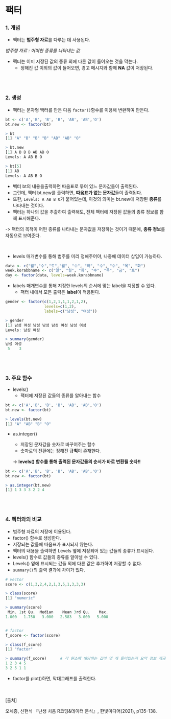 # 팩터
### 1. 개념

- 팩터는 **범주형 자료**를 다루는 데 사용된다.

*범주형 자료 : 어떠한 종류를 나타내는 값*

- 팩터는 이미 지정된 값의 종류 외에 다른 값이 들어오는 것을 막는다.
  - 정해진 값 이외의 값이 들어오면, 경고 메시지와 함께 **NA** 값이 저장된다.

<br/><br/>

### 2. 생성

- 팩터는 문자형 백터를 만든 다음 `factor()`함수를 이용해 변환하여 만든다.

~~~R
bt <- c('A','B', 'B', 'B', 'AB', 'AB','O')
bt.new <- factor(bt)

> bt
[1] "A" "B" "B" "B" "AB" "AB" "O"

> bt.new
[1] A B B B AB AB O
Levels: A AB B O

> bt[5]
[1] AB
Levels: A AB B O
~~~

- 벡터 bt의 내용을출력하면 따옴표로 묶여 있느 문자값들이 출력된다.
- 그런데, 팩터 bt.new를 출력하면, **따옴표가 없는 문자값**들이 출력된다.
- 또한, `Levels: A AB B O`가 붙어있는데,  이것의 의미는 bt.new에 저장된 **종류**를 나타내는 것이다.
- 팩터는 하나의 값을 추출하여 출력해도, 전체 팩터에 저장된 값들의 종류 정보를 함께 표시해준다.

-> 팩터의 목적이 어떤 종류를 나타내는 문자값을 저장하는 것이기 때문에, **종류 정보**를 자동으로 보여준다.

<br/>

- levels 매개변수를 통해 범주를 미리 정해주어야, 나중에 데이터 삽입이 가능하다.

~~~R
data <- c("월","수","토","월", "수", "화", "수", "수", "목", "화")
week.korabbname <- c("일", "월", "화", "수", "목", "금", "토")
day <- factor(data, levels=week.korabbname)
~~~

- labels 매개변수를 통해 지정한 levels의 순서에 맞는 label을 지정할 수 있다.
  - 팩터 내에서 모든 출력은 **label**이 적용된다.

~~~R
gender <- factor(c(1,2,1,1,1,2,1,2), 
                 levels=c(1,2), 
                 labels=c("남성", "여성"))

> gender
[1] 남성 여성 남성 남성 남성 여성 남성 여성
Levels: 남성 여성

> summary(gender)
남성 여성 
 5    3 
~~~

<br/>

<br/>

### 3. 주요 함수

- levels()
  - 팩터에 저장된 값들의 종류를 알아내는 함수

~~~R
bt <- c('A','B', 'B', 'B', 'AB', 'AB','O')
bt.new <- factor(bt)

> levels(bt.new)
[1] "A" "AB" "B" "O"
~~~

- as.integer()

  - 저장된 문자값을 숫자로 바꾸어주는 함수
  - 숫자로의 전환에는 정해진 **규칙**이 존재한다.

  -> **levels() 함수를 통해 출력된 문자값들의 순서가 바로 변환될 숫자!!**

~~~r
bt <- c('A','B', 'B', 'B', 'AB', 'AB','O')
bt.new <- factor(bt)

> as.integer(bt.new)
[1] 1 3 3 3 2 2 4
~~~

<br/><br/>

### 4. 벡터와의 비교

- 범주형 자료의 저장에 이용된다.
- factor() 함수로 생성한다.
- 저장되는 값들에 따옴표가 표시되지 않는다.
- 팩터의 내용을 출력하면 Levels 옆에 저장되어 있는 값들의 종류가 표시된다.
- levels() 함수로 값들의 종류를 알아낼 수 있다.
- Levels() 옆에 표시되는 값들 외에 다른 값은 추가하여 저장할 수 없다.
- `summary()`의 출력 결과에 차이가 있다.

~~~R
# vector
score <- c(1,3,2,4,2,1,3,5,1,3,3,3)

> class(score)
[1] "numeric"

> summary(score)
 Min. 1st Qu.  Median    Mean 3rd Qu.    Max. 
1.000   1.750   3.000   2.583   3.000   5.000 


# factor
f_score <- factor(score)

> class(f_score)
[1] "factor"

> summary(f_score)		# 각 원소에 해당하는 값이 몇 개 들어있는지 요약 정보 제공
1 2 3 4 5 
3 2 5 1 1
~~~

- factor를 plot()하면, 막대그래프를 출력한다.

<br/>
<br/>
[출처]<br/>

오세종, 신현석 『난생 처음 R코딩&데이터 분석』, 한빛미디어(2021), p135-138.
